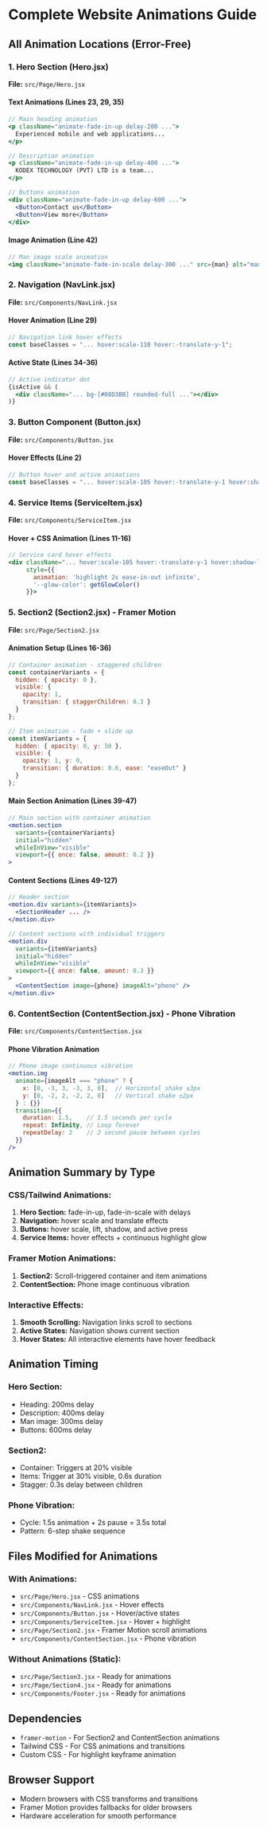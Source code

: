 # Complete Website Animations Guide

## All Animation Locations (Error-Free)

### 1. Hero Section (Hero.jsx)
**File:** `src/Page/Hero.jsx`

#### Text Animations (Lines 23, 29, 35)
```jsx
// Main heading animation
<p className="animate-fade-in-up delay-200 ...">
  Experienced mobile and web applications...
</p>

// Description animation  
<p className="animate-fade-in-up delay-400 ...">
  KODEX TECHNOLOGY (PVT) LTD is a team...
</p>

// Buttons animation
<div className="animate-fade-in-up delay-600 ...">
  <Button>Contact us</Button>
  <Button>View more</Button>
</div>
```

#### Image Animation (Line 42)
```jsx
// Man image scale animation
<img className="animate-fade-in-scale delay-300 ..." src={man} alt="man" />
```

### 2. Navigation (NavLink.jsx)
**File:** `src/Components/NavLink.jsx`

#### Hover Animation (Line 29)
```jsx
// Navigation link hover effects
const baseClasses = "... hover:scale-110 hover:-translate-y-1";
```

#### Active State (Lines 34-36)
```jsx
// Active indicator dot
{isActive && (
  <div className="... bg-[#08D3BB] rounded-full ..."></div>
)}
```

### 3. Button Component (Button.jsx)
**File:** `src/Components/Button.jsx`

#### Hover Effects (Line 2)
```jsx
// Button hover and active animations
const baseClasses = "... hover:scale-105 hover:-translate-y-1 hover:shadow-lg active:scale-95 active:translate-y-0";
```

### 4. Service Items (ServiceItem.jsx)
**File:** `src/Components/ServiceItem.jsx`

#### Hover + CSS Animation (Lines 11-16)
```jsx
// Service card hover effects
<div className="... hover:scale-105 hover:-translate-y-1 hover:shadow-lg"
     style={{
       animation: 'highlight 2s ease-in-out infinite',
       '--glow-color': getGlowColor()
     }}>
```

### 5. Section2 (Section2.jsx) - Framer Motion
**File:** `src/Page/Section2.jsx`

#### Animation Setup (Lines 16-36)
```jsx
// Container animation - staggered children
const containerVariants = {
  hidden: { opacity: 0 },
  visible: {
    opacity: 1,
    transition: { staggerChildren: 0.3 }
  }
};

// Item animation - fade + slide up
const itemVariants = {
  hidden: { opacity: 0, y: 50 },
  visible: {
    opacity: 1, y: 0,
    transition: { duration: 0.6, ease: "easeOut" }
  }
};
```

#### Main Section Animation (Lines 39-47)
```jsx
// Main section with container animation
<motion.section
  variants={containerVariants}
  initial="hidden"
  whileInView="visible"
  viewport={{ once: false, amount: 0.2 }}
>
```

#### Content Sections (Lines 49-127)
```jsx
// Header section
<motion.div variants={itemVariants}>
  <SectionHeader ... />
</motion.div>

// Content sections with individual triggers
<motion.div 
  variants={itemVariants}
  initial="hidden"
  whileInView="visible"
  viewport={{ once: false, amount: 0.3 }}
>
  <ContentSection image={phone} imageAlt="phone" />
</motion.div>
```

### 6. ContentSection (ContentSection.jsx) - Phone Vibration
**File:** `src/Components/ContentSection.jsx`

#### Phone Vibration Animation
```jsx
// Phone image continuous vibration
<motion.img
  animate={imageAlt === "phone" ? {
    x: [0, -3, 3, -3, 3, 0],  // Horizontal shake ±3px
    y: [0, -2, 2, -2, 2, 0]   // Vertical shake ±2px
  } : {}}
  transition={{
    duration: 1.5,    // 1.5 seconds per cycle
    repeat: Infinity, // Loop forever
    repeatDelay: 2    // 2 second pause between cycles
  }}
/>
```

## Animation Summary by Type

### CSS/Tailwind Animations:
1. **Hero Section:** fade-in-up, fade-in-scale with delays
2. **Navigation:** hover scale and translate effects
3. **Buttons:** hover scale, lift, shadow, and active press
4. **Service Items:** hover effects + continuous highlight glow

### Framer Motion Animations:
1. **Section2:** Scroll-triggered container and item animations
2. **ContentSection:** Phone image continuous vibration

### Interactive Effects:
1. **Smooth Scrolling:** Navigation links scroll to sections
2. **Active States:** Navigation shows current section
3. **Hover States:** All interactive elements have hover feedback

## Animation Timing

### Hero Section:
- Heading: 200ms delay
- Description: 400ms delay  
- Man image: 300ms delay
- Buttons: 600ms delay

### Section2:
- Container: Triggers at 20% visible
- Items: Trigger at 30% visible, 0.6s duration
- Stagger: 0.3s delay between children

### Phone Vibration:
- Cycle: 1.5s animation + 2s pause = 3.5s total
- Pattern: 6-step shake sequence

## Files Modified for Animations

### With Animations:
- `src/Page/Hero.jsx` - CSS animations
- `src/Components/NavLink.jsx` - Hover effects
- `src/Components/Button.jsx` - Hover/active states  
- `src/Components/ServiceItem.jsx` - Hover + highlight
- `src/Page/Section2.jsx` - Framer Motion scroll animations
- `src/Components/ContentSection.jsx` - Phone vibration

### Without Animations (Static):
- `src/Page/Section3.jsx` - Ready for animations
- `src/Page/Section4.jsx` - Ready for animations
- `src/Components/Footer.jsx` - Ready for animations

## Dependencies
- `framer-motion` - For Section2 and ContentSection animations
- Tailwind CSS - For CSS animations and transitions
- Custom CSS - For highlight keyframe animation

## Browser Support
- Modern browsers with CSS transforms and transitions
- Framer Motion provides fallbacks for older browsers
- Hardware acceleration for smooth performance